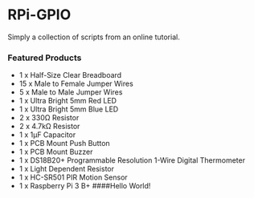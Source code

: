 # RPi-GPIO
Simply a collection of scripts from an online tutorial.
### Featured Products
- 1  x  Half-Size Clear Breadboard
- 15  x  Male to Female Jumper Wires
- 5  x  Male to Male Jumper Wires
- 1  x  Ultra Bright 5mm Red LED
- 1  x  Ultra Bright 5mm Blue LED
- 2  x  330Ω Resistor
- 2  x  4.7kΩ Resistor
- 1  x  1µF Capacitor
- 1  x  PCB Mount Push Button
- 1  x  PCB Mount Buzzer
- 1  x  DS18B20+ Programmable Resolution 1-Wire Digital Thermometer
- 1  x  Light Dependent Resistor
- 1  x  HC-SR501 PIR Motion Sensor
- 1  x  Raspberry Pi 3 B+
####Hello World!
